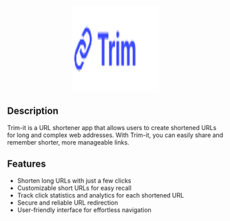<div style="text-align: center;">
 <img src="/public/assets/logo.svg" alt="trimit logo" width="200" height="200"> 
</div>

## Description

Trim-it is a URL shortener app that allows users to create shortened URLs for long and complex web addresses. With Trim-it, you can easily share and remember shorter, more manageable links.

## Features

- Shorten long URLs with just a few clicks
- Customizable short URLs for easy recall
- Track click statistics and analytics for each shortened URL
- Secure and reliable URL redirection
- User-friendly interface for effortless navigation